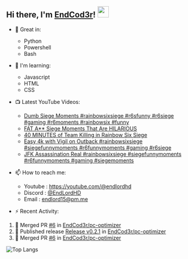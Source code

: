 ## Hi there, I'm [EndCod3r](https://youtube.com/@endlordhd)! <img src='https://github.com/EndCod3r/endlord15/blob/main/wave.gif?raw=true](https://github.com/Endlord15/endlord15/blob/38bca1b569f19b03a6cf246c35db5f7e2f331cc5/wave.gif' width=30>

- 🦾 Great in:
  - Python
  - Powershell
  - Bash

- 🌱 I'm learning:
  - Javascript
  - HTML
  - CSS

- 📺 Latest YouTube Videos:<!-- YOUTUBE:START -->
  - [Dumb Siege Moments #rainbowsixsiege #r6sfunny #r6siege #gaming #r6moments #rainbowsix #funny](https://www.youtube.com/watch?v=Oka4sbGkw9s)
  - [FAT A** Siege Moments That Are HILARIOUS](https://www.youtube.com/watch?v=cBj1d-8zCfA)
  - [40 MINUTES of Team Killing in Rainbow Six Siege](https://www.youtube.com/watch?v=8Q7wdpnOYJ8)
  - [Easy 4k with Vigil on Outback  #rainbowsixsiege #siegefunnymoments #r6funnymoments #gaming  #r6siege](https://www.youtube.com/watch?v=nTtr9C4DTAs)
  - [JFK Assassination Real  #rainbowsixsiege #siegefunnymoments #r6funnymoments #gaming #siegemoments](https://www.youtube.com/watch?v=xiCy_RPB_6Y)<!-- YOUTUBE:END -->


- 📫 How to reach me:
  - Youtube : <https://youtube.com/@endlordhd>
  - Discord : [@EndLordHD](https://discord.com/users/725204289022066688)
  - Email : endlord15@pm.me

 - ⚡️ Recent Activity:
<!--START_SECTION:activity-->
1. 🎉 Merged PR [#6](https://github.com/EndCod3r/pc-optimizer/pull/6) in [EndCod3r/pc-optimizer](https://github.com/EndCod3r/pc-optimizer)
2. 🚀 Published release [Release v0.2.1](https://github.com/EndCod3r/pc-optimizer/releases/tag/v0.2.1) in [EndCod3r/pc-optimizer](https://github.com/EndCod3r/pc-optimizer)
3. 🎉 Merged PR [#6](https://github.com/EndCod3r/pc-optimizer/pull/6) in [EndCod3r/pc-optimizer](https://github.com/EndCod3r/pc-optimizer)
<!--END_SECTION:activity-->

  ![Top Langs](https://github-readme-stats-endlord15.vercel.app/api/top-langs/?username=endcod3r&layout=compact&theme=transparent)
